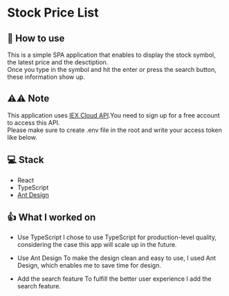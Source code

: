 # Stock Price List

## :book: How to use

This is a simple SPA application that enables to display the stock symbol, the latest price and the desctiption.<br>
Once you type in the symbol and hit the enter or press the search button, these information show up.

## ⚠:warning: Note

This application uses [IEX Cloud API](https://iexcloud.io/).You need to sign up for a free account to access this API.<br>
Please make sure to create .env file in the root and write your access token like below.

## :computer: Stack

- React
- TypeScript
- [Ant Design](https://ant.design/)

## :thumbsup: What I worked on

- Use TypeScript
  I chose to use TypeScript for production-level quality, considering the case this app will scale up in the future.

- Use Ant Design
  To make the design clean and easy to use, I used Ant Design, which enables me to save time for design.

- Add the search feature
  To fulfill the better user experience I add the search feature.
